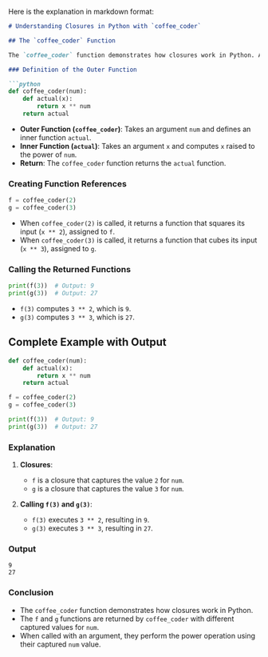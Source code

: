 Here is the explanation in markdown format:

```markdown
# Understanding Closures in Python with `coffee_coder`

## The `coffee_coder` Function

The `coffee_coder` function demonstrates how closures work in Python. A closure allows a function to remember the environment in which it was created.

### Definition of the Outer Function

```python
def coffee_coder(num):
    def actual(x):
        return x ** num
    return actual
```

- **Outer Function (`coffee_coder`)**: Takes an argument `num` and defines an inner function `actual`.
- **Inner Function (`actual`)**: Takes an argument `x` and computes `x` raised to the power of `num`.
- **Return**: The `coffee_coder` function returns the `actual` function.

### Creating Function References

```python
f = coffee_coder(2)
g = coffee_coder(3)
```

- When `coffee_coder(2)` is called, it returns a function that squares its input (`x ** 2`), assigned to `f`.
- When `coffee_coder(3)` is called, it returns a function that cubes its input (`x ** 3`), assigned to `g`.

### Calling the Returned Functions

```python
print(f(3))  # Output: 9
print(g(3))  # Output: 27
```

- `f(3)` computes `3 ** 2`, which is `9`.
- `g(3)` computes `3 ** 3`, which is `27`.

## Complete Example with Output

```python
def coffee_coder(num):
    def actual(x):
        return x ** num
    return actual

f = coffee_coder(2)
g = coffee_coder(3)

print(f(3))  # Output: 9
print(g(3))  # Output: 27
```

### Explanation

1. **Closures**:
   - `f` is a closure that captures the value `2` for `num`.
   - `g` is a closure that captures the value `3` for `num`.

2. **Calling `f(3)` and `g(3)`**:
   - `f(3)` executes `3 ** 2`, resulting in `9`.
   - `g(3)` executes `3 ** 3`, resulting in `27`.

### Output

```
9
27
```

### Conclusion

- The `coffee_coder` function demonstrates how closures work in Python.
- The `f` and `g` functions are returned by `coffee_coder` with different captured values for `num`.
- When called with an argument, they perform the power operation using their captured `num` value.

